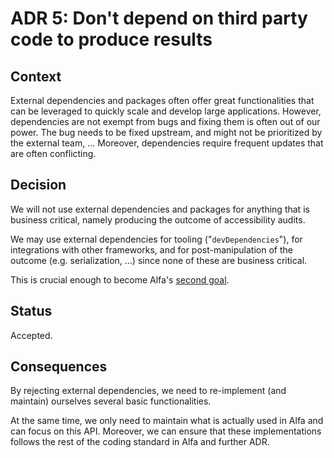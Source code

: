# ADR 5: Don't depend on third party code to produce results

## Context

External dependencies and packages often offer great functionalities that can be leveraged to quickly scale and develop large applications. However, dependencies are not exempt from bugs and fixing them is often out of our power. The bug needs to be fixed upstream, and might not be prioritized by the external team, … Moreover, dependencies require frequent updates that are often conflicting.

## Decision

We will not use external dependencies and packages for anything that is business critical, namely producing the outcome of accessibility audits.

We may use external dependencies for tooling ("`devDependencies`"), for integrations with other frameworks, and for post-manipulation of the outcome (e.g. serialization, …) since none of these are business critical.

This is crucial enough to become Alfa's [second goal](../../../README.md#goals).

## Status

Accepted.

## Consequences

By rejecting external dependencies, we need to re-implement (and maintain) ourselves several basic functionalities.

At the same time, we only need to maintain what is actually used in Alfa and can focus on this API. Moreover, we can ensure that these implementations follows the rest of the coding standard in Alfa and further ADR. 

